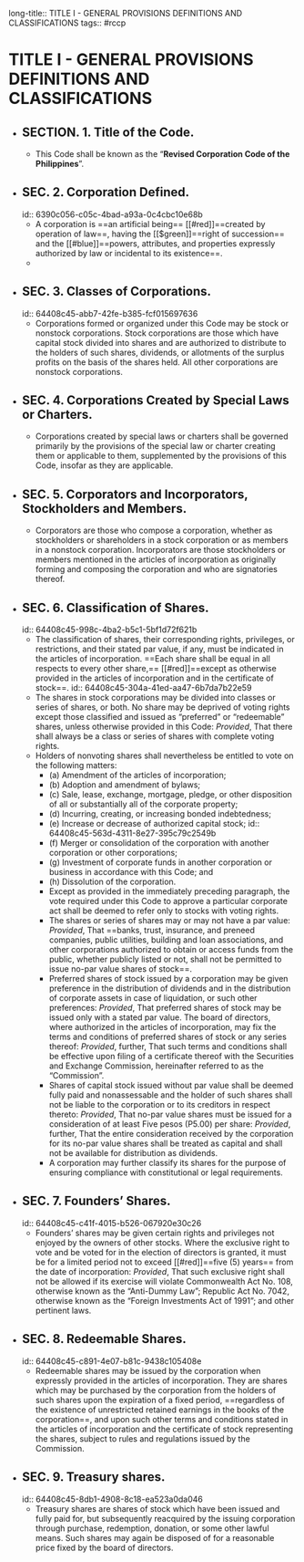 long-title:: TITLE I - GENERAL PROVISIONS DEFINITIONS AND CLASSIFICATIONS
tags:: #rccp

# TITLE I - GENERAL PROVISIONS DEFINITIONS AND CLASSIFICATIONS
- ## SECTION. 1. Title of the Code.
	- This Code shall be known as the “**Revised Corporation Code of the Philippines**”.
- ## SEC. 2. Corporation Defined.
  id:: 6390c056-c05c-4bad-a93a-0c4cbc10e68b
	- A corporation is ==an artificial being== [[#red]]==created by operation of law==, having the [[$green]]==right of succession== and the [[#blue]]==powers, attributes, and properties expressly authorized by law or incidental to its existence==.
	-
- ## SEC. 3. Classes of Corporations.
  id:: 64408c45-abb7-42fe-b385-fcf015697636
	- Corporations formed or organized under this Code may be stock or nonstock corporations. Stock corporations are those which have capital stock divided into shares and are authorized to distribute to the holders of such shares, dividends, or allotments of the surplus profits on the basis of the shares held. All other corporations are nonstock corporations.
- ## SEC. 4. Corporations Created by Special Laws or Charters.
	- Corporations created by special laws or charters shall be governed primarily by the provisions of the special law or charter creating them or applicable to them, supplemented by the provisions of this Code, insofar as they are applicable.
- ## SEC. 5. Corporators and Incorporators, Stockholders and Members.
	- Corporators are those who compose a corporation, whether as stockholders or shareholders in a stock corporation or as members in a nonstock corporation. Incorporators are those stockholders or members mentioned in the articles of incorporation as originally forming and composing the corporation and who are signatories thereof.
- ## SEC. 6. Classification of Shares.
  id:: 64408c45-998c-4ba2-b5c1-5bf1d72f621b
	- The classification of shares, their corresponding rights, privileges, or restrictions, and their stated par value, if any, must be indicated in the articles of incorporation. ==Each share shall be equal in all respects to every other share,==  [[#red]]==except as otherwise provided in the articles of incorporation and in the certificate of stock==.
	  id:: 64408c45-304a-41ed-aa47-6b7da7b22e59
	- The shares in stock corporations may be divided into classes or series of shares, or both. No share may be deprived of voting rights except those classified and issued as “preferred” or “redeemable” shares, unless otherwise provided in this Code: *Provided*, That there shall always be a class or series of shares with complete voting rights.
	- Holders of nonvoting shares shall nevertheless be entitled to vote on the following matters:
		- (a) Amendment of the articles of incorporation;
		- (b) Adoption and amendment of bylaws;
		- (c) Sale, lease, exchange, mortgage, pledge, or other disposition of all or substantially all of the corporate property;
		- (d) Incurring, creating, or increasing bonded indebtedness;
		- (e) Increase or decrease of authorized capital stock;
		  id:: 64408c45-563d-4311-8e27-395c79c2549b
		- (f) Merger or consolidation of the corporation with another corporation or other corporations;
		- (g) Investment of corporate funds in another corporation or business in accordance with this Code; and
		- (h) Dissolution of the corporation.
		- Except as provided in the immediately preceding paragraph, the vote required under this Code to approve a particular corporate act shall be deemed to refer only to stocks with voting rights.
		- The shares or series of shares may or may not have a par value: *Provided*, That ==banks, trust, insurance, and preneed companies, public utilities, building and loan associations, and other corporations authorized to obtain or access funds from the public, whether publicly listed or not, shall not be permitted to issue no-par value shares of stock==.
		- Preferred shares of stock issued by a corporation may be given preference in the distribution of dividends and in the distribution of corporate assets in case of liquidation, or such other preferences: *Provided*, That preferred shares of stock may be issued only with a stated par value. The board of directors, where authorized in the articles of incorporation, may fix the terms and conditions of preferred shares of stock or any series thereof: *Provided*, further, That such terms and conditions shall be effective upon filing of a certificate thereof with the Securities and Exchange Commission, hereinafter referred to as the “Commission”.
		- Shares of capital stock issued without par value shall be deemed fully paid and nonassessable and the holder of such shares shall not be liable to the corporation or to its creditors in respect thereto: *Provided*, That no-par value shares must be issued for a consideration of at least Five pesos (P5.00) per share: *Provided*, further, That the entire consideration received by the corporation for its no-par value shares shall be treated as capital and shall not be available for distribution as dividends.
		- A corporation may further classify its shares for the purpose of ensuring compliance with constitutional or legal requirements.
- ## SEC. 7. Founders’ Shares.
  id:: 64408c45-c41f-4015-b526-067920e30c26
	- Founders’ shares may be given certain rights and privileges not enjoyed by the owners of other stocks. Where the exclusive right to vote and be voted for in the election of directors is granted, it must be for a limited period not to exceed [[#red]]==five (5) years== from the date of incorporation: *Provided*, That such exclusive right shall not be allowed if its exercise will violate Commonwealth Act No. 108, otherwise known as the “Anti-Dummy Law”; Republic Act No. 7042, otherwise known as the “Foreign Investments Act of 1991”; and other pertinent laws.
- ## SEC. 8. Redeemable Shares.
  id:: 64408c45-c891-4e07-b81c-9438c105408e
	- Redeemable shares may be issued by the corporation when expressly provided in the articles of incorporation. They are shares which may be purchased by the corporation from the holders of such shares upon the expiration of a fixed period,  ==regardless of the existence of unrestricted retained earnings in the books of the corporation==, and upon such other terms and conditions stated in the articles of incorporation and the certificate of stock representing the shares, subject to rules and regulations issued by the Commission.
- ## SEC. 9. Treasury shares.
  id:: 64408c45-8db1-4908-8c18-ea523a0da046
	- Treasury shares are shares of stock which have been issued and fully paid for, but subsequently reacquired by the issuing corporation through purchase, redemption, donation, or some other lawful means. Such shares may again be disposed of for a reasonable price fixed by the board of directors.